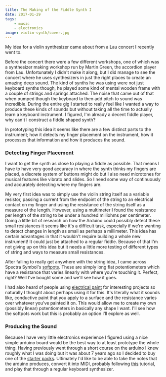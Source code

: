 ```yaml
---
title: The Making of the Fiddle Synth I
date: 2017-01-29
tags:
    - music
    - electronics
image: violin-synth/cover.jpg
---
```


My idea for a violin synthesizer came about from a Lau concert I recently went to.

Before the concert there were a few different workshops, one of which was a synthesizer making workshop run by Martin Green, the accordion player from Lau. Unfortunately I didn't make it along, but I did manage to see the concert where he uses synthesizers in just the right places to create an amazing deep sound. The kind of synths he was using were not just keyboard synths though, he played some kind of mental wooden frame with a couple of strings and springs attached. The noise that came out of that when pumped though the keyboard to then add pitch to sound was incredible. During the entire gig I started to really feel like I wanted a way to produce these kinds of sounds but without taking all the time to actually learn a keyboard instrument. I figured, I'm already a decent fiddle player, why can't I construct a fiddle shaped synth?

In prototyping this idea it seems like there are a few distinct parts to the instrument; how it detects my finger placement on the instrument, how it processes that information and how it produces the sound.

### Detecting Finger Placement

I want to get the synth as close to playing a fiddle as possible. That means I have to have very good accuracy in where the synth thinks my fingers are placed, a discrete system of buttons might do but I also need microtones for musical features like vibrato and slides. So I need some way of continuously and accurately detecting where my fingers are.

My very first idea was to simply use the violin string itself as a variable resistor, passing a current from the endpoint of the string to an electrical contact on my finger and using the resistance of the string itself as a measure of the length. However, using a multimeter I found the resistance per length of the string to be under a hundred milliohms per centimeter. Doing a little bit of research on how the Arduino could possibly detect these small resistances it seems like it's a difficult task, especially if we're wanting to detect changes in length as small as perhaps a millimeter. This idea has certain advantages in that it wouldn't require building a whole new instrument! It could just be attached to a regular fiddle. Because of that I'm not giving up on this idea but it needs a little more testing of different types of string and ways to measure small resistances. 

After failing to really get anywhere with the string idea, I came across Spectra Symbol's [softpots](http://www.spectrasymbol.com/product/softpot/). These are simply long flat potentiometers which have a resistance that varies linearly with where you're touching it. Perfect, right? Well I've bought some and we'll see how it goes.

I had also heard of people using [electrical paint](https://www.bareconductive.com/shop/electric-paint-50ml/?gclid=Cj0KEQiAw_DEBRChnYiQ_562gsEBEiQA4LcssuHbBHbOonK1rWwtI1zLbZnkc8qW16UWxkNb6rlz9UoaAvzy8P8HAQ) for interesting projects so naturally I thought about perhaps using it for this. It's literally what it sounds like, conductive paint that you apply to a surface and the resistance varies over whatever you've painted it on. This would allow me to create my own (possibly linear) potentiometers in basically any shape I want. I'll see how the softpots work but this is probably an option I'll explore as well.

### Producing the Sound

Because I have very little electronics experience I figured using a nice simple arduino board would be the best way to at least prototype the whole thing. Having previously went through a short course on the arduino I knew roughly what I was doing but it was about 7 years ago so I decided to buy one of the [starter packs](https://www.amazon.co.uk/gp/product/B01D8KOZF4/ref=oh_aui_detailpage_o01_s00?ie=UTF8&psc=1). Ultimately I'd like to be able to take the notes that the arduino produces, convert it into MIDI, probably following [this](https://www.arduino.cc/en/Tutorial/Midi) tutorial, and play that through a regular keyboard synthesizer. 
